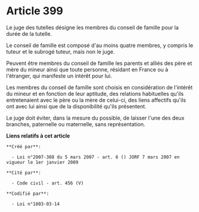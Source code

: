 # Article 399

Le juge des tutelles désigne les membres du conseil de famille pour la durée de la tutelle.

Le conseil de famille est composé d'au moins quatre membres, y compris le tuteur et le subrogé tuteur, mais non le juge.

Peuvent être membres du conseil de famille les parents et alliés des père et mère du mineur ainsi que toute personne,
résidant en France ou à l'étranger, qui manifeste un intérêt pour lui.

Les membres du conseil de famille sont choisis en considération de l'intérêt du mineur et en fonction de leur aptitude, des
relations habituelles qu'ils entretenaient avec le père ou la mère de celui-ci, des liens affectifs qu'ils ont avec lui ainsi
que de la disponibilité qu'ils présentent.

Le juge doit éviter, dans la mesure du possible, de laisser l'une des deux branches, paternelle ou maternelle, sans
représentation.

**Liens relatifs à cet article**

	**Créé par**:

	  - Loi n°2007-308 du 5 mars 2007 - art. 6 () JORF 7 mars 2007 en vigueur le 1er janvier 2009

	**Cité par**:

	  - Code civil - art. 456 (V)

	**Codifié par**:

	  - Loi n°1803-03-14
